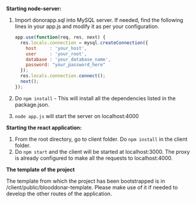 **Starting node-server:**

1. Import donorapp.sql into MySQL server. If needed, find the following lines in your app.js and modify it as per your configuration.

   ```js
   app.use(function(req, res, next) {
     res.locals.connection = mysql.createConnection({
       host     : 'your_host',
       user     : 'your_root',
       database : 'your_database_name',
       password: "your_password_here"
     });
     res.locals.connection.connect();
     next();
   });
   ```

2. Do `npm install` - This will install all the dependencies listed in the package.json.
3. `node app.js` will start the server on localhost:4000

**Starting the react application:**

1. From the root directory, go to client folder. Do `npm install` in the client folder.
2. Do `npm start` and the client will be started at localhost:3000. The proxy is already configured to make all the requests to localhost:4000.

**The template of the project**

The template from which the project has been bootstrapped is in /client/public/blooddonar-template. Please make use of it if needed to develop the other routes of the application.

